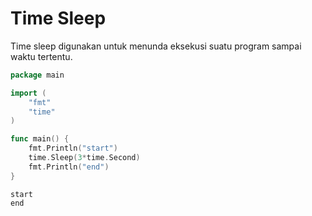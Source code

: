 # Time Sleep

Time sleep digunakan untuk menunda eksekusi suatu program sampai waktu tertentu.

```go
package main

import (
    "fmt"
    "time"
)

func main() {
	fmt.Println("start")
	time.Sleep(3*time.Second)
	fmt.Println("end")
}
```

```
start
end
```
